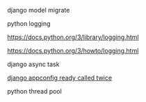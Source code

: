 django model migrate

python logging

https://docs.python.org/3/library/logging.html

https://docs.python.org/3/howto/logging.html

django async task

[django appconfig ready called twice](https://stackoverflow.com/questions/33814615/how-to-avoid-appconfig-ready-method-running-twice-in-django)

python thread pool
